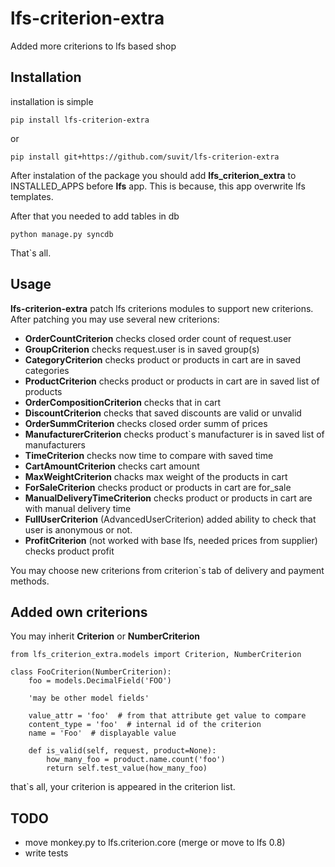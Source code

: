 lfs-criterion-extra
===================

Added more criterions to lfs based shop

Installation
----------------

installation is simple

    pip install lfs-criterion-extra

or

    pip install git+https://github.com/suvit/lfs-criterion-extra

After instalation of the package you should add
**lfs_criterion_extra** to INSTALLED_APPS before **lfs** app.
This is because, this app overwrite lfs templates.

After that you needed to add tables in db

    python manage.py syncdb

That`s all.

Usage
-------------------

**lfs-criterion-extra** patch lfs criterions modules to support new criterions.
After patching you may use several new criterions:

* **OrderCountCriterion**
   checks closed order count of request.user
* **GroupCriterion**
   checks request.user is in saved group(s)
* **CategoryCriterion**
   checks product or products in cart are in saved categories
* **ProductCriterion**
   checks product or products in cart are in saved list of products
* **OrderCompositionCriterion**
   checks that in cart 
* **DiscountCriterion**
   checks that saved discounts are valid or unvalid
* **OrderSummCriterion**
   checks closed order summ of prices
* **ManufacturerCriterion**
   checks product`s manufacturer is in saved list of manufacturers
* **TimeCriterion**
   checks now time to compare with saved time
* **CartAmountCriterion**
   checks cart amount
* **MaxWeightCriterion**
   chacks max weight of the products in cart
* **ForSaleCriterion**
   checks product or products in cart are for_sale
* **ManualDeliveryTimeCriterion**
   checks product or products in cart are with manual delivery time
* **FullUserCriterion** (AdvancedUserCriterion)
   added ability to check that user is anonymous or not.
* **ProfitCriterion** (not worked with base lfs, needed prices from supplier)
   checks product profit

You may choose new criterions from criterion`s tab
of delivery and payment methods.

Added own criterions
------------------------------

You may inherit **Criterion** or **NumberCriterion**

    from lfs_criterion_extra.models import Criterion, NumberCriterion

    class FooCriterion(NumberCriterion):
        foo = models.DecimalField('FOO')

        'may be other model fields'

        value_attr = 'foo'  # from that attribute get value to compare
        content_type = 'foo'  # internal id of the criterion
        name = 'Foo'  # displayable value

        def is_valid(self, request, product=None):
            how_many_foo = product.name.count('foo')
            return self.test_value(how_many_foo)

that`s all, your criterion is appeared in the criterion list.

TODO
------

* move monkey.py to lfs.criterion.core (merge or move to lfs 0.8)
* write tests
